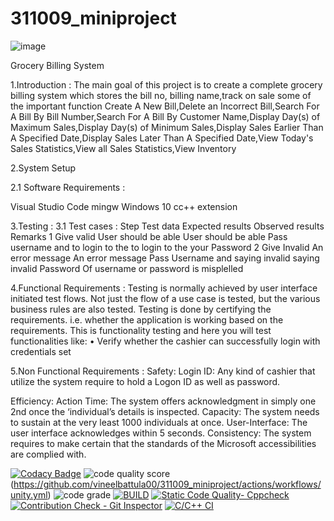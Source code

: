 # 311009_miniproject
![image](https://user-images.githubusercontent.com/86198474/125446286-0fa5aeec-b803-487e-9dcf-a8fb2cbab0ce.png)

Grocery Billing System

1.Introduction : The main goal of this project is to create a complete grocery billing system which stores the bill no, billing name,track on sale some of the important function Create A New Bill,Delete an Incorrect Bill,Search For A Bill By Bill Number,Search For A Bill By Customer Name,Display Day(s) of Maximum Sales,Display Day(s) of Minimum Sales,Display Sales Earlier Than A Specified Date,Display Sales Later Than A Specified Date,View Today's Sales Statistics,View all Sales Statistics,View Inventory

2.System Setup

2.1 Software Requirements :

Visual Studio Code mingw Windows 10 cc++ extension

3.Testing : 3.1 Test cases : Step Test data Expected results Observed results Remarks 1 Give valid User should be able User should be able Pass username and to login to the to login to the your Password 2 Give Invalid An error message An error message Pass Username and saying invalid saying invalid Password Of username or password is misplelled

4.Functional Requirements : Testing is normally achieved by user interface initiated test flows. Not just the flow of a use case is tested, but the various business rules are also tested. Testing is done by certifying the requirements. i.e. whether the application is working based on the requirements. This is functionality testing and here you will test functionalities like: • Verify whether the cashier can successfully login with credentials set

5.Non Functional Requirements : Safety: Login ID: Any kind of cashier that utilize the system require to hold a Logon ID as well as password.

Efficiency: Action Time: The system offers acknowledgment in simply one 2nd once the ‘individual’s details is inspected. Capacity: The system needs to sustain at the very least 1000 individuals at once. User-Interface: The user interface acknowledges within 5 seconds. Consistency: The system requires to make certain that the standards of the Microsoft accessibilities are complied with.



[![Codacy Badge](https://api.codacy.com/project/badge/Grade/6738181dd8d243d1bcb6fbb0824d0d9d)](https://app.codacy.com/gh/vineelbattula00/311009_miniproject?utm_source=github.com&utm_medium=referral&utm_content=vineelbattula00/311009_miniproject&utm_campaign=Badge_Grade_Settings)
![code quality score](https://www.code-inspector.com/project/24672/score/svg)(https://github.com/vineelbattula00/311009_miniproject/actions/workflows/unity.yml)
![code grade](https://www.code-inspector.com/project/24672/status/svg)
[![BUILD](https://github.com/vineelbattula00/311009_miniproject/actions/workflows/Build.yml/badge.svg)](https://github.com/vineelbattula00/311009_miniproject/actions/workflows/Build.yml)
[![Static Code Quality- Cppcheck](https://github.com/vineelbattula00/311009_miniproject/actions/workflows/cpp.yml/badge.svg)](https://github.com/vineelbattula00/311009_miniproject/actions/workflows/cpp.yml)
[![Contribution Check - Git Inspector](https://github.com/vineelbattula00/311009_miniproject/actions/workflows/gitinspector.yml/badge.svg)](https://github.com/vineelbattula00/311009_miniproject/actions/workflows/gitinspector.yml)
[![C/C++ CI](https://github.com/vineelbattula00/311009_miniproject/actions/workflows/c.yml/badge.svg)](https://github.com/vineelbattula00/311009_miniproject/actions/workflows/c.yml)

